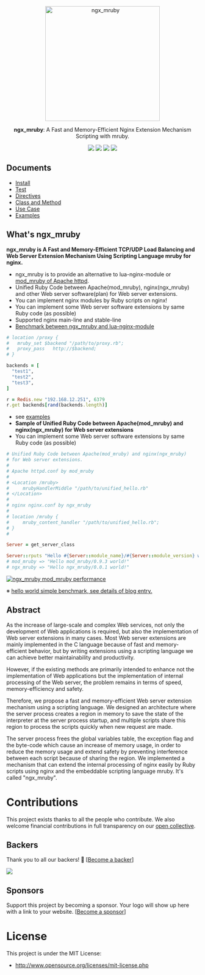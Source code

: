 <p align="center">
  <img alt="ngx_mruby" src="https://github.com/matsumotory/ngx_mruby/blob/master/misc/logo.png?raw=true" width="300">
</p>

<p align="center">
  <strong>ngx_mruby</strong>: A Fast and Memory-Efficient Nginx Extension Mechanism Scripting with mruby.
</p>

<p align="center">
  <a href="#backers" title="Backers on Open Collective"><img src="https://opencollective.com/ngx_mruby/backers/badge.svg"></a>
  <a href="#sponsors" title="Sponsors on Open Collective"><img src="https://opencollective.com/ngx_mruby/sponsors/badge.svg"></a>
  <a href="https://travis-ci.org/matsumotory/ngx_mruby" title="Build Status"><img src="https://travis-ci.org/matsumotory/ngx_mruby.svg?branch=master"></a>
  <a href="https://gitter.im/matsumoto-r/ngx_mruby?utm_source=badge&utm_medium=badge&utm_campaign=pr-badge&utm_content=badge" title="Gitter"><img src="https://badges.gitter.im/Join%20Chat.svg"></a>
</p>

## Documents
- [Install](https://github.com/matsumotory/ngx_mruby/tree/master/docs/install)
- [Test](https://github.com/matsumotory/ngx_mruby/tree/master/docs/test)
- [Directives](https://github.com/matsumotory/ngx_mruby/tree/master/docs/directives)
- [Class and Method](https://github.com/matsumotory/ngx_mruby/tree/master/docs/class_and_method)
- [Use Case](https://github.com/matsumotory/ngx_mruby/tree/master/docs/use_case)
- [Examples](https://github.com/hsbt/nginx-tech-talk)

## What's ngx_mruby
__ngx_mruby is A Fast and Memory-Efficient TCP/UDP Load Balancing and Web Server Extension Mechanism Using Scripting Language mruby for nginx.__

- ngx_mruby is to provide an alternative to lua-nginx-module or [mod_mruby of Apache httpd](http://mod.mruby.org/).
- Unified Ruby Code between Apache(mod_mruby), nginx(ngx_mruby) and other Web server software(plan) for Web server extensions.
- You can implement nginx modules by Ruby scripts on nginx!
- You can implement some Web server software extensions by same Ruby code (as possible)
- Supported nginx main-line and stable-line
- [Benchmark between ngx_mruby and lua-nginx-module](https://www.techempower.com/benchmarks/#section=data-r10&hw=peak&test=plaintext&w=4-0)

```ruby
# location /proxy {
#   mruby_set $backend "/path/to/proxy.rb";
#   proxy_pass   http://$backend;
# }

backends = [
  "test1",
  "test2",
  "test3",
]

r = Redis.new "192.168.12.251", 6379
r.get backends[rand(backends.length)]
```

- see [examples](https://github.com/matsumotory/ngx_mruby/blob/master/example/nginx.conf)
- __Sample of Unified Ruby Code between Apache(mod_mruby) and nginx(ngx_mruby) for Web server extensions__
- You can implement some Web server software extensions by same Ruby code (as possible)

```ruby
# Unified Ruby Code between Apache(mod_mruby) and nginx(ngx_mruby)
# for Web server extensions.
#
# Apache httpd.conf by mod_mruby
#
# <Location /mruby>
#     mrubyHandlerMiddle "/path/to/unified_hello.rb"
# </Location>
#
# nginx nginx.conf by ngx_mruby
#
# location /mruby {
#     mruby_content_handler "/path/to/unified_hello.rb";
# }
#

Server = get_server_class

Server::rputs "Hello #{Server::module_name}/#{Server::module_version} world!"
# mod_mruby => "Hello mod_mruby/0.9.3 world!"
# ngx_mruby => "Hello ngx_mruby/0.0.1 world!"
```


[![ngx_mruby mod_mruby performance](https://github.com/matsumotory/mod_mruby/raw/master/images/performance_20140301.png)](http://blog.matsumoto-r.jp/?p=3974)

※ [hello world simple benchmark, see details of blog entry.](http://blog.matsumoto-r.jp/?p=3974)


## Abstract

As the increase of large-scale and complex Web services, not only the development of Web applications is required, but also the implementation of Web server extensions in many cases. Most Web server extensions are mainly implemented in the C language because of fast and memory-efficient behavior, but by writing extensions using a scripting language we can achieve better maintainability and productivity. 

However, if the existing methods are primarily intended to enhance not the implementation of Web applications but the implementation of internal processing of the Web server, the problem remains in terms of speed, memory-efficiency and safety.

Therefore, we propose a fast and memory-efficient Web server extension mechanism using a scripting language. We designed an architecture where the server process creates a region in memory to save the state of the interpreter at the server process startup, and multiple scripts share this region to process the scripts quickly when new request are made.

The server process frees the global variables table, the exception flag and the byte-code which cause an increase of memory usage, in order to reduce the memory usage and extend safety by preventing interference between each script because of sharing the region. We implemented a mechanism that can extend the internal processing of nginx easily by Ruby scripts using nginx and the embeddable scripting language mruby. It's called "ngx_mruby".

# Contributions

This project exists thanks to all the people who contribute. We also welcome financial contributions in full transparency on our [open collective](https://opencollective.com/ngx_mruby).

## Backers

Thank you to all our backers! 🙏 [[Become a backer](https://opencollective.com/ngx_mruby#backer)]

<a href="https://opencollective.com/ngx_mruby#backers" target="_blank"><img src="https://opencollective.com/ngx_mruby/backers.svg?width=890"></a>


## Sponsors

Support this project by becoming a sponsor. Your logo will show up here with a link to your website. [[Become a sponsor](https://opencollective.com/ngx_mruby#sponsor)]

# License

This project is under the MIT License:

* http://www.opensource.org/licenses/mit-license.php
